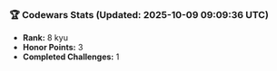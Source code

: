 ### 🏆 Codewars Stats (Updated: 2025-10-09 09:09:36 UTC)

- **Rank:** 8 kyu
- **Honor Points:** 3
- **Completed Challenges:** 1
